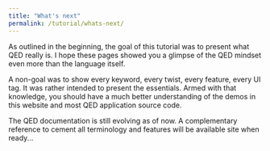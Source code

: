 ```yaml
---
title: "What's next"
permalink: /tutorial/whats-next/
---
```


As outlined in the beginning, the goal of this tutorial was to present what QED really is. I hope these pages showed you a glimpse of the QED mindset even more than the language itself.

A non-goal was to show every keyword, every twist, every feature, every UI tag. It was rather intended to present the essentials. Armed with that knowledge, you should have a much better understanding of the demos in this website and most QED application source code.

The QED documentation is still evolving as of now. A complementary reference to cement all terminology and features will be available site when ready...
